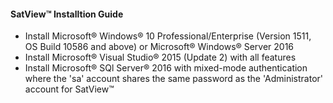 #### SatView™ Installtion Guide<br />
- Install Microsoft® Windows® 10 Professional/Enterprise (Version 1511, OS Build 10586 and above) or Microsoft® Windows® Server 2016
- Install Microsoft® Visual Studio® 2015 (Update 2) with all features
- Install Microsoft® SQl Server® 2016 with mixed-mode authentication where the 'sa' account shares the same password as the 'Administrator' account for SatView™
